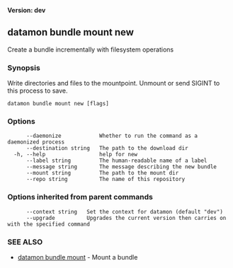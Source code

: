 **Version: dev**

## datamon bundle mount new

Create a bundle incrementally with filesystem operations

### Synopsis

Write directories and files to the mountpoint.  Unmount or send SIGINT to this process to save.

```
datamon bundle mount new [flags]
```

### Options

```
      --daemonize            Whether to run the command as a daemonized process
      --destination string   The path to the download dir
  -h, --help                 help for new
      --label string         The human-readable name of a label
      --message string       The message describing the new bundle
      --mount string         The path to the mount dir
      --repo string          The name of this repository
```

### Options inherited from parent commands

```
      --context string   Set the context for datamon (default "dev")
      --upgrade          Upgrades the current version then carries on with the specified command
```

### SEE ALSO

* [datamon bundle mount](datamon_bundle_mount.md)	 - Mount a bundle

